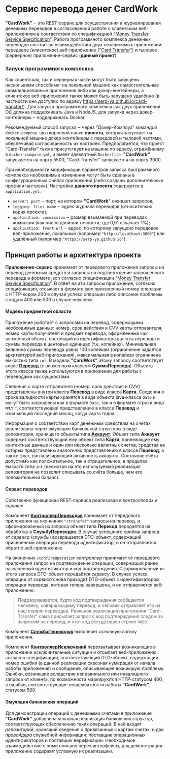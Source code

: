  # Сервис перевода денег **CardWork**
 
 
**"CardWork"** ‒ это REST-сервис для осуществления и журналирования денежных переводов в согласованной работе с клиентским веб-приложением в соответствии со спецификацией "[Money Transfer Service Specification](https://github.com/netology-code/jd-homeworks/blob/master/diploma/MoneyTransferServiceSpecification.yaml)". Работа программного комплекса денежных переводов состоит во взаимодействии двух независимых приложений: передовое (клиентское) веб-приложение (["Card Transfer"](https://github.com/serp-ya/card-transfer)) и тыловое (серверное) приложение-сервис (**данный проект**).

 ### Запуск программного комплекса
Как клиентская, так и серверная части могут быть запущены несколькими способами: на локальной машине как самостоятельные скомпилированные приложения либо как докер-контейнеры, а клиентское веб-приложение также может быть запущено удалённо (в частности оно доступно по адресу https://serp-ya.github.io/card-transfer/). Для запуска программного комплекса как двух приложений ОС должна поддерживать Java и NodeJS, для запуска через докер-контейнеры ‒ поддерживать Docker.

Рекомендуемый способ запуска ‒ через "Докер-Компоуз" командой `docker-compose up` в корневой папке **проекта**, которая запускает на локальной машине докер-контейнеры с передовой и тыловой частями, обеспечивая согласованность их настроек. Предполагается, что проект "Card-Transfer" также присутствует на машине по адресу, отражённому в `docker-compose.yml`, и имеет адекватный `Dockerfile`. **"CardWork"** запускается на порту 5500, "Card-Transfer" запускается на порту 3000.

При необходимости модификации параметров запуска программного комплекса необходимые изменения могут быть сделаны в конфигурационных файлах приложений (либо созданы дополнительные профили настроек). Настройки **данного проекта** содержатся в `application.yml`:

* `server: port` ‒ порт, на котором **"CardWork"** ожидает запросов;
* `logging: file: name` ‒ адрес журнала переводов (относительно корня проекта);
* `application: commission` ‒ размер взымаемой при переводах комиссии (как число двойной точности, где 0,01 означает 1%);
* `application: front-url` ‒ адрес, по которому запущено передовое веб-приложение, локальный (например `"http://localhost:3000"`) или удалённый (например `"https://serp-ya.github.io"`).

## Принцип работы и архитектура проекта

**Приложение-сервис** принимает от передового приложения запросы на перевод денежных средств и запросы на подтверждение запрошенного перевода в формате json согласно спецификации "[Money Transfer Service Specification](https://github.com/netology-code/jd-homeworks/blob/master/diploma/MoneyTransferServiceSpecification.yaml)". В ответ на эти запросы приложение, согласно спецификации, отсылает в формате json присвоенный номер операции с HTTP-кодом 200 в случае успеха операции либо описание проблемы с кодом 400 или 500 в случае неуспеха. 

#### Модель предметной области

Приложение работает с запросами на перевод, содержащими необходимые данные: номер, срок действия и CVV карты отправителя, номер карты получателя и предмет перевода, оформленный как вложенный объект, состоящий из идентификатора валюты перевода и суммы перевода в центовых единицах (т.е. копейках). Минимальная величина суммы перевода равна 100 копейкам (ограничение задаётся архитектурой веб-приложения), максимальная в копейках ограничена ёмкостью типа `int`. В модели **"CardWork"** этому запросу соответствует класс [**Перевод**](src/main/java/ru/netology/cardwork/model/Transfer.java) (с вложенным классом **СуммаПеревода**). Объекты этого класса также используются в приложении для работы с переводами как сущностями. 

Сведения о карте отправителя (номер, срок действия и CVV) представлены внутри класса **Перевод** в виде класса [**Карта**](src/main/java/ru/netology/cardwork/model/Card.java). Сведения о сроке валидности карты хранятся в виде объекта java-класса `Date` и могут быть запрошены как в формате `Date`, так и в формате строки вида `ММ/ГГ`, соответствующей представлению в классе **Перевод** и означающей последний месяц, когда карта годна. 

Информация о соответствии карт денежным средствам на счетах реализована через эмуляцию банковской структуры в виде репозитория, хранящего объекты типа [**Аккаунт**](src/main/java/ru/netology/cardwork/model/Account.java). Объект типа **Аккаунт** содержит соответствующий ему объект типа **Карта**, прилежащие ему контактные данные и один или несколько валютных счетов, средства на которых представлены аналогично представлению в классе **Перевод**, а также флаг, сигнализирующий активность аккаунта. Состояние счёта допустимо как положительное, так и отрицательное, в пределах ёмкости типа `int` (несмотря на это используемая реализация репозитория не позволит списывать со счёта больше, чем его положительный баланс).

#### Сервис переводов
Собственно функционал REST-сервиса реализован в _контроллерах_ и _сервисе_.

Компонент [**КонтроллерПереводов**](src/main/java/ru/netology/cardwork/controller/TransferController.java) принимает
от передового приложения на оконечник `"/transfer"` запросы на перевод, и сформированный из запроса объект типа **Перевод** передаётся на обработку в **СлужбуПереводов**. В случае успешного приёма запроса от _сервиса_ (службы) возвращается DTO-объект, содержащий присвоенный операции перевода идентификатор, и он отправляется обратно веб-приложению.

На оконечник `/confirmOperation` _контроллер_ принимает от передового приложения запрос на подтверждение операции, содержащий ранее назначенный идентификатор и код подтверждения. Сформированный из этого запроса DTO-объект передаётся _сервису_. В случае успеха операции от _сервиса_ снова приходит DTO-объект с идентификатором операции перевода, которая теперь завершена, и он отправляется веб-приложению.

>Подразумевается, будто код подтверждения сообщается человеку, совершающему перевод, и человек отправляет его на наш сервис переводов. Реальная реализация приложения "Card-Transfer" сама присылает запрос с код подтверждения следом за запросом на перевод, и этот код всегда равен строке `0000`.

Компонент [**СлужбаПереводов**](src/main/java/ru/netology/cardwork/service/TransferService.java) выполняет основную логику приложения.





Компонент [**КонтроллерИсключений**](src/main/java/ru/netology/cardwork/controller/ExceptionController.java) перехватывает возникающие в приложении исключительные ситуации и отсылает веб-приложению, согласно спецификации, соответствующий DTO-объект, содержащий номер ошибки (в данной реализации сквозная нумерация от начала работы приложения) и сообщение, описывающее возникшую проблему. Ошибки, возникшие вследствие неправильного или невалидного запроса от клиента, по возможности маркируются HTTP-статусом 400, а ошибки, соответствующие неадекватности работы **"CardWork"**, статусом 500.

#### Эмуляция банковских операций

Для демонстрации операций с денежными счетами в приложение **"CardWork"** добавлена условная реализация банковских структур, соответствующих обеспечению таких операций. В неё входят _репозиторий_, хранящий сведения о привязанных к картам счетах, и два _провайдера_ служебной информации: поставщик операционных идентификаторов и поставщик верификации. Необходимое взаимодействие с ними описано через интерфейсы, для демонстрации приложение содержит условную их реализацию.
